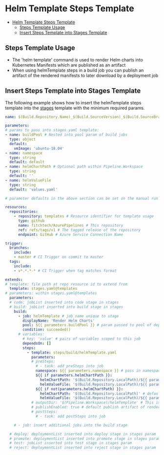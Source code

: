 # Helm Template Steps Template

- [Helm Template Steps Template](#helm-template-steps-template)
  - [Steps Template Usage](#steps-template-usage)
  - [Insert Steps Template into Stages Template](#insert-steps-template-into-stages-template)

## Steps Template Usage

- The 'helm template' command is used to render Helm charts into Kubernetes Manifests which are published as an artifact
- When using helmTemplate steps in a build job you can publish an artifact of the rendered manifests to later download by a deployment job

## Insert Steps Template into Stages Template

The following example shows how to insert the helmTemplate steps template into the [stages](../../stages.md) template with the minimum required params.

```yml
name: $(Build.Repository.Name)_$(Build.SourceVersion)_$(Build.SourceBranchName) # name is the format for $(Build.BuildNumber)

parameters:
# params to pass into stages.yaml template:
- name: buildPool # Nested into pool param of build jobs
  type: object
  default:
    vmImage: 'ubuntu-18.04'
- name: namespace
  type: string
  default: default
- name: helmChartPath # Optional path within Pipeline.Workspace
  type: string
  default: ''
- name: helmValueFile
  type: string
  default: 'values.yaml'

# parameter defaults in the above section can be set on the manual run of a pipeline to override

resources:
  repositories:
    - repository: templates # Resource identifier for template usage
      type: github
      name: fitchtech/AzurePipelines # This repository
      ref: refs/tags/v1 # The tagged release of the repository
      endpoint: GitHub # Azure Service Connection Name

trigger:
  branches:
    include:
    - master # CI Trigger on commit to master
  tags:
    include:
    - v*.*.*-* # CI Trigger when tag matches format

extends:
# template: file path at repo resource id to extend from
  template: stages.yaml@templates
# parameters: within stages.yaml@templates
  parameters:
  # code: jobList inserted into code stage in stages
  # build: jobList inserted into build stage in stages
    build:
      - job: helmTemplate # job name unique to stage
        displayName: 'Render Helm Charts'
        pool: ${{ parameters.buildPool }} # param passed to pool of deployment jobs
        condition: succeeded()
      # variables:
        # key: 'value' # pairs of variables scoped to this job
        dependsOn: []
        steps:
          - template: steps/build/helmTemplate.yaml
            parameters:
            # preSteps: 
              # - task: add preSteps into job
              namespace: ${{ parameters.namespace }} # pass in namespace param
              ${{ if parameters.helmChartPath }}:
                helmChartPath: '$(Build.Repository.LocalPath)/${{ parameters.helmChartPath }}' # helmChartPath within source checkout root path where charts are located
                helmValueFile: '$(Build.Repository.LocalPath)/${{ parameters.helmChartPath }}/${{ parameters.helmValueFile }}' # values file within helmChartPath
              ${{ if not(parameters.helmChartPath) }}:
                helmChartPath: '$(Build.Repository.LocalPath)' # default source checkout root path
                helmValueFile: '$(Build.Repository.LocalPath)/${{ parameters.helmValueFile }}' # values file within helmChartPath
            # outputDir: '$(Pipeline.Workspace)/helmTemplate' # This is the default outputDir
            # publishEnabled: true # default publish artifact of rendered manifests
            # postSteps:
              # - task: add postSteps into job

    # - job: insert additional jobs into the build stage

  # deploy: deploymentList inserted into deploy stage in stages param
  # promote: deploymentList inserted into promote stage in stages param
  # test: jobList inserted into test stage in stages param
  # reject: deploymentList inserted into reject stage in stages param

```
